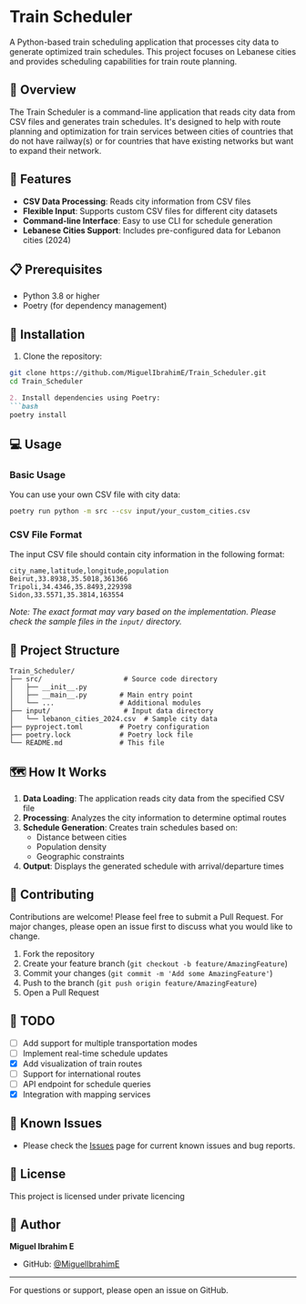# Train Scheduler

A Python-based train scheduling application that processes city data to generate optimized train schedules. This project focuses on Lebanese cities and provides scheduling capabilities for train route planning.

## 🚂 Overview

The Train Scheduler is a command-line application that reads city data from CSV files and generates train schedules. It's designed to help with route planning and optimization for train services between  cities of countries that do not have railway(s) or for countries that have existing networks but want to expand their network.

## 🔧 Features

- **CSV Data Processing**: Reads city information from CSV files
- **Flexible Input**: Supports custom CSV files for different city datasets
- **Command-line Interface**: Easy to use CLI for schedule generation
- **Lebanese Cities Support**: Includes pre-configured data for Lebanon cities (2024)

## 📋 Prerequisites

- Python 3.8 or higher
- Poetry (for dependency management)

## 🚀 Installation

1. Clone the repository:
```bash
git clone https://github.com/MiguelIbrahimE/Train_Scheduler.git
cd Train_Scheduler
```

```markdown
2. Install dependencies using Poetry:
```bash
poetry install
```

## 💻 Usage

### Basic Usage

You can use your own CSV file with city data:

```bash
poetry run python -m src --csv input/your_custom_cities.csv
```

### CSV File Format

The input CSV file should contain city information in the following format:

```csv
city_name,latitude,longitude,population
Beirut,33.8938,35.5018,361366
Tripoli,34.4346,35.8493,229398
Sidon,33.5571,35.3814,163554
```

*Note: The exact format may vary based on the implementation. Please check the sample files in the `input/` directory.*

## 📁 Project Structure

```
Train_Scheduler/
├── src/                    # Source code directory
│   ├── __init__.py
│   ├── __main__.py        # Main entry point
│   └── ...                # Additional modules
├── input/                  # Input data directory
│   └── lebanon_cities_2024.csv  # Sample city data
├── pyproject.toml         # Poetry configuration
├── poetry.lock            # Poetry lock file
└── README.md              # This file
```

## 🗺️ How It Works

1. **Data Loading**: The application reads city data from the specified CSV file
2. **Processing**: Analyzes the city information to determine optimal routes
3. **Schedule Generation**: Creates train schedules based on:
   - Distance between cities
   - Population density
   - Geographic constraints
4. **Output**: Displays the generated schedule with arrival/departure times

## 🤝 Contributing

Contributions are welcome! Please feel free to submit a Pull Request. For major changes, please open an issue first to discuss what you would like to change.

1. Fork the repository
2. Create your feature branch (`git checkout -b feature/AmazingFeature`)
3. Commit your changes (`git commit -m 'Add some AmazingFeature'`)
4. Push to the branch (`git push origin feature/AmazingFeature`)
5. Open a Pull Request

## 📝 TODO

- [ ] Add support for multiple transportation modes
- [ ] Implement real-time schedule updates
- [X] Add visualization of train routes
- [ ] Support for international routes
- [ ] API endpoint for schedule queries
- [X] Integration with mapping services

## 🐛 Known Issues

- Please check the [Issues](https://github.com/MiguelIbrahimE/Train_Scheduler/issues) page for current known issues and bug reports.

## 📄 License

This project is licensed under private licencing

## 👤 Author

**Miguel Ibrahim E**

- GitHub: [@MiguelIbrahimE](https://github.com/MiguelIbrahimE)


---

For questions or support, please open an issue on GitHub.
```
